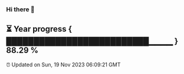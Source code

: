 ### Hi there 👋
⏳ Year progress { ██████████████████████████▁▁▁▁ } 88.29 %
---
⏰ Updated on Sun, 19 Nov 2023 06:09:21 GMT

